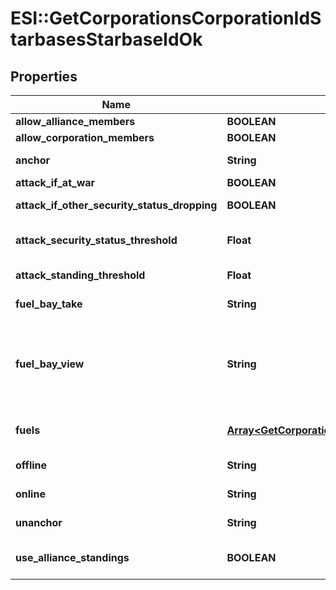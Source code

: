 # ESI::GetCorporationsCorporationIdStarbasesStarbaseIdOk

## Properties
Name | Type | Description | Notes
------------ | ------------- | ------------- | -------------
**allow_alliance_members** | **BOOLEAN** | allow_alliance_members boolean | 
**allow_corporation_members** | **BOOLEAN** | allow_corporation_members boolean | 
**anchor** | **String** | Who can anchor starbase (POS) and its structures | 
**attack_if_at_war** | **BOOLEAN** | attack_if_at_war boolean | 
**attack_if_other_security_status_dropping** | **BOOLEAN** | attack_if_other_security_status_dropping boolean | 
**attack_security_status_threshold** | **Float** | Starbase (POS) will attack if target&#39;s security standing is lower than this value | [optional] 
**attack_standing_threshold** | **Float** | Starbase (POS) will attack if target&#39;s standing is lower than this value | [optional] 
**fuel_bay_take** | **String** | Who can take fuel blocks out of the starbase (POS)&#39;s fuel bay | 
**fuel_bay_view** | **String** | Who can view the starbase (POS)&#39;s fule bay. Characters either need to have required role or belong to the starbase (POS) owner&#39;s corporation or alliance, as described by the enum, all other access settings follows the same scheme | 
**fuels** | [**Array&lt;GetCorporationsCorporationIdStarbasesStarbaseIdFuel&gt;**](GetCorporationsCorporationIdStarbasesStarbaseIdFuel.md) | Fuel blocks and other things that will be consumed when operating a starbase (POS) | [optional] 
**offline** | **String** | Who can offline starbase (POS) and its structures | 
**online** | **String** | Who can online starbase (POS) and its structures | 
**unanchor** | **String** | Who can unanchor starbase (POS) and its structures | 
**use_alliance_standings** | **BOOLEAN** | True if the starbase (POS) is using alliance standings, otherwise using corporation&#39;s | 



